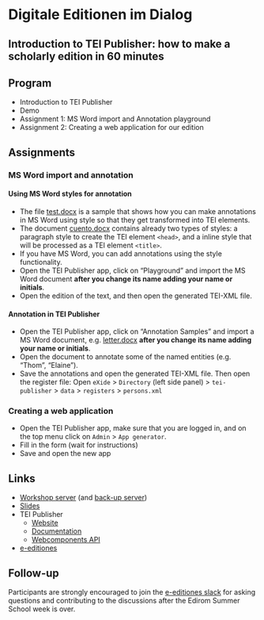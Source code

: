 # Digitale Editionen im Dialog

## Introduction to TEI Publisher: how to make a scholarly edition in 60 minutes

## Program

* Introduction to TEI Publisher
* Demo
* Assignment 1: MS Word import and Annotation playground
* Assignment 2: Creating a web application for our edition

## Assignments

### MS Word import and annotation

#### Using MS Word styles for annotation

* The file [test.docx](data/ms-word/test.docx) is a sample that shows how you can make annotations in MS Word using style so that they get transformed into TEI elements.
* The document [cuento.docx](data/ms-word/cuento.docx) contains already two types of styles: a paragraph style to create the TEI element `<head>`, and a inline style that will be processed as a TEI element `<title>`.
* If you have MS Word, you can add annotations using the style functionality. 
* Open the TEI Publisher app, click on “Playground” and import the MS Word document **after you change its name adding your name or initials**.
* Open the edition of the text, and then open the generated TEI-XML file.

#### Annotation in TEI Publisher
* Open the TEI Publisher app, click on “Annotation Samples” and import a MS Word document, e.g. [letter.docx](data/ms-word/letter.docx) **after you change its name adding your name or initials**.
* Open the document to annotate some of the named entities (e.g. “Thom”, “Elaine”).
* Save the annotations and open the generated TEI-XML file. Then open the register file: Open `eXide` > `Directory` (left side panel) > `tei-publisher` > `data` > `registers` > `persons.xml`

### Creating a web application
* Open the TEI Publisher app, make sure that you are logged in, and on the top menu click on `Admin` > `App generator`.
* Fill in the form (wait for instructions)
* Save and open the new app

## Links
* [Workshop server](https://tei.dh.unibe.ch) (and [back-up server](http://workshop.jinntec.de/))
* [Slides](slides/bern-workshop.pdf)
* TEI Publisher
  - [Website](https://teipublisher.com)
  - [Documentation](https://teipublisher.com/exist/apps/tei-publisher/doc/documentation.xml?odd=docbook.odd)
  - [Webcomponents API](https://unpkg.com/@teipublisher/pb-components@latest/dist/api.html)
* [e-editiones](https://e-editiones.org/)

## Follow-up

Participants are strongly encouraged to join the [e-editiones slack](https://join.slack.com/t/e-editiones/shared_invite/zt-e19jc03q-OFaVni~_lh6emSHen6pswg)
for asking questions and contributing to the discussions after the Edirom Summer School week is over.
